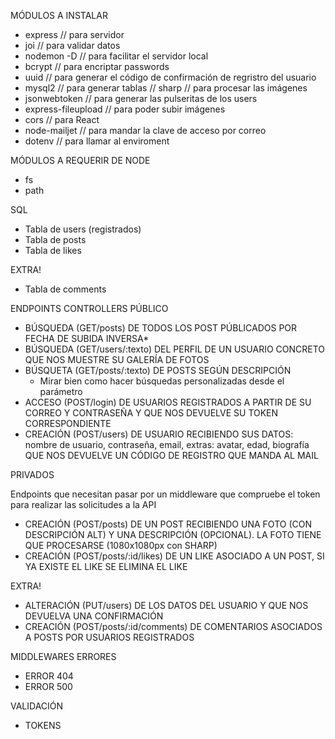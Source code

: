 MÓDULOS A INSTALAR

- express // para servidor
- joi // para validar datos
- nodemon -D // para facilitar el servidor local
- bcrypt // para encriptar passwords
- uuid // para generar el código de confirmación de regristro del usuario
- mysql2 // para generar tablas
// sharp // para procesar las imágenes
- jsonwebtoken // para generar las pulseritas de los users
- express-fileupload // para poder subir imágenes
- cors // para React
- node-mailjet // para mandar la clave de acceso por correo
- dotenv // para llamar al enviroment

MÓDULOS A REQUERIR DE NODE

- fs
- path

SQL

- Tabla de users (registrados)
- Tabla de posts
- Tabla de likes

EXTRA!

- Tabla de comments

ENDPOINTS CONTROLLERS
PÚBLICO

- BÚSQUEDA (GET/posts) DE TODOS LOS POST PÚBLICADOS POR FECHA DE SUBIDA INVERSA*
- BÚSQUEDA (GET/users/:texto) DEL PERFIL DE UN USUARIO CONCRETO QUE NOS MUESTRE SU GALERÍA DE FOTOS
- BÚSQUETA (GET/posts/:texto) DE POSTS SEGÚN DESCRIPCIÓN
    - Mirar bien como hacer búsquedas personalizadas desde el parámetro
- ACCESO (POST/login) DE USUARIOS REGISTRADOS A PARTIR DE SU CORREO Y CONTRASEÑA Y QUE NOS DEVUELVE SU TOKEN CORRESPONDIENTE
- CREACIÓN (POST/users) DE USUARIO RECIBIENDO SUS DATOS: nombre de usuario, contraseña, email, extras: avatar, edad, biografía QUE NOS DEVUELVE UN CÓDIGO DE REGISTRO QUE MANDA AL MAIL

PRIVADOS

Endpoints que necesitan pasar por un middleware que compruebe el token para realizar las solicitudes a la API

- CREACIÓN (POST/posts) DE UN POST RECIBIENDO UNA FOTO (CON DESCRIPCIÓN ALT) Y UNA DESCRIPCIÓN (OPCIONAL). LA FOTO TIENE QUE PROCESARSE (1080x1080px con SHARP)
- CREACIÓN (POST/posts/:id/likes) DE UN LIKE ASOCIADO A UN POST, SI YA EXISTE EL LIKE SE ELIMINA EL LIKE

EXTRA!

- ALTERACIÓN (PUT/users) DE LOS DATOS DEL USUARIO Y QUE NOS DEVUELVA UNA CONFIRMACIÓN
- CREACIÓN (POST/posts/:id/comments) DE COMENTARIOS ASOCIADOS A POSTS POR USUARIOS REGISTRADOS

MIDDLEWARES
ERRORES

- ERROR 404
- ERROR 500

VALIDACIÓN

- TOKENS